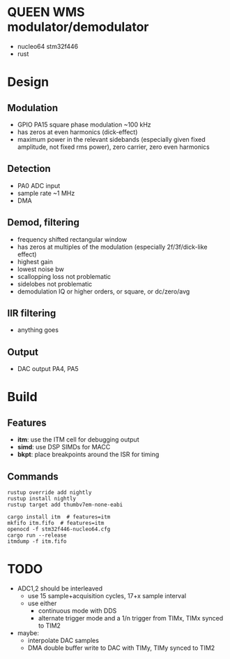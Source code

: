 # QUEEN WMS modulator/demodulator

* nucleo64 stm32f446
* rust

# Design

## Modulation

* GPIO PA15 square phase modulation ~100 kHz
* has zeros at even harmonics (dick-effect)
* maximum power in the relevant sidebands (especially given fixed amplitude,
  not fixed rms power), zero carrier, zero even harmonics

## Detection

* PA0 ADC input
* sample rate ~1 MHz
* DMA

## Demod, filtering

* frequency shifted rectangular window
* has zeros at multiples of the modulation (especially 2f/3f/dick-like effect)
* highest gain
* lowest noise bw
* scallopping loss not problematic
* sidelobes not problematic
* demodulation IQ or higher orders, or square, or dc/zero/avg

## IIR filtering

* anything goes

## Output

* DAC output PA4, PA5

# Build

## Features

* **itm**: use the ITM cell for debugging output
* **simd**: use DSP SIMDs for MACC
* **bkpt**: place breakpoints around the ISR for timing

## Commands

```
rustup override add nightly
rustup install nightly
rustup target add thumbv7em-none-eabi

cargo install itm  # features=itm
mkfifo itm.fifo  # features=itm
openocd -f stm32f446-nucleo64.cfg
cargo run --release
itmdump -f itm.fifo
```

# TODO

* ADC1,2 should be interleaved
  * use 15 sample+acquisition cycles, 17+x sample interval
  * use either
    * continuous mode with DDS
    * alternate trigger mode and a 1/n trigger from TIMx, TIMx synced to TIM2
* maybe:
  * interpolate DAC samples
  * DMA double buffer write to DAC with TIMy, TIMy synced to TIM2
